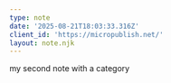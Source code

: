 ```yaml
---
type: note
date: '2025-08-21T18:03:33.316Z'
client_id: 'https://micropublish.net/'
layout: note.njk
---
```

my second note with a category
